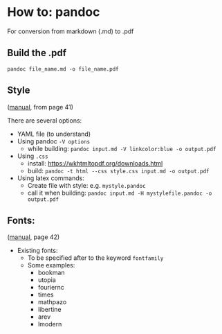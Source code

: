 # How to: pandoc


For conversion from markdown (.md) to .pdf

## Build the .pdf
`pandoc file_name.md -o file_name.pdf`

## Style 
([manual](https://pandoc.org/MANUAL.pdf), from page 41)

There are several options:
- YAML file (to understand)
- Using pandoc `-V options`
  - while building: `pandoc input.md -V linkcolor:blue -o output.pdf`  
- Using `.css` 
  - install: https://wkhtmltopdf.org/downloads.html
  - build: `pandoc -t html --css style.css input.md -o output.pdf`
- Using latex commands:
  - Create file with style: e.g. `mystyle.pandoc`
  - call it when building: `pandoc input.md -H mystylefile.pandoc -o output.pdf`


## Fonts: 
([manual](https://pandoc.org/MANUAL.pdf), page 42)
- Existing fonts:
  - To be specified after to the keyword `fontfamily`
  - Some examples:
    - bookman
    - utopia
    - fouriernc 
    - times
    - mathpazo 
    - libertine
    - arev
    - lmodern
